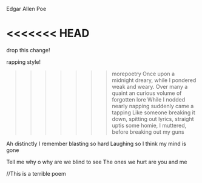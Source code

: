 Edgar Allen Poe

<<<<<<< HEAD
=======

drop this change!

rapping style!
>>>>>>> morepoetry
Once upon a midnight dreary, while I pondered weak and weary.
Over many a quaint an curious volume of forgotten lore
While I nodded nearly napping suddenly came a tapping
Like someone breaking it down, spitting out lyrics, straight uptis some homie, I muttered, before breaking out my guns

Ah distinctly I remember blasting so hard
Laughing so I think my mind is gone


Tell me why o why are we blind to see
The ones we hurt are you and me


//This is a terrible poem
